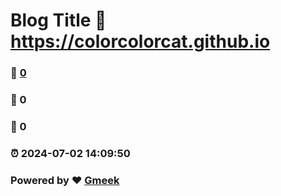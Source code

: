 # Blog Title :link: https://colorcolorcat.github.io 
### :page_facing_up: [0](https://colorcolorcat.github.io/tag.html) 
### :speech_balloon: 0 
### :hibiscus: 0 
### :alarm_clock: 2024-07-02 14:09:50 
### Powered by :heart: [Gmeek](https://github.com/Meekdai/Gmeek)
